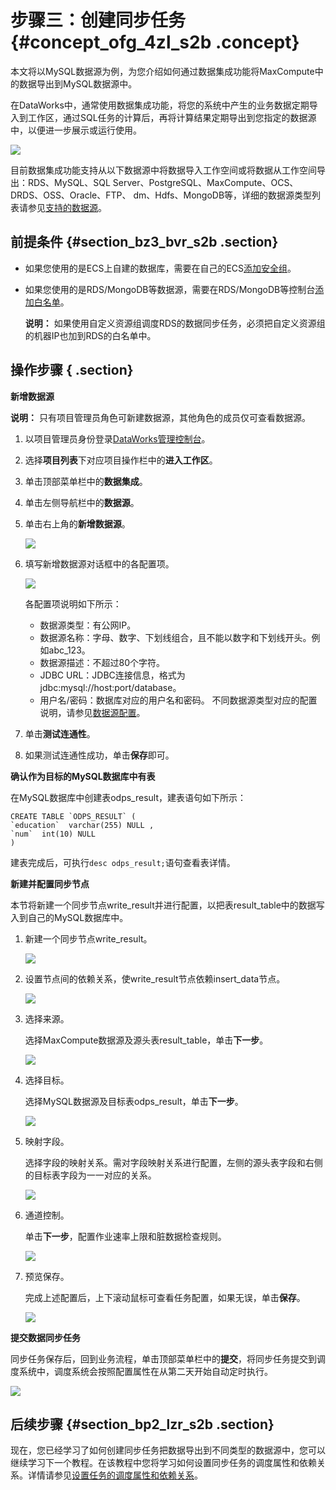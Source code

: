 # 步骤三：创建同步任务 {#concept_ofg_4zl_s2b .concept}

本文将以MySQL数据源为例，为您介绍如何通过数据集成功能将MaxCompute中的数据导出到MySQL数据源中。

在DataWorks中，通常使用数据集成功能，将您的系统中产生的业务数据定期导入到工作区，通过SQL任务的计算后，再将计算结果定期导出到您指定的数据源中，以便进一步展示或运行使用。

![](http://static-aliyun-doc.oss-cn-hangzhou.aliyuncs.com/assets/img/16182/15371509688989_zh-CN.png)

目前数据集成功能支持从以下数据源中将数据导入工作空间或将数据从工作空间导出：RDS、MySQL、SQL Server、PostgreSQL、MaxCompute、OCS、DRDS、OSS、Oracle、FTP、 dm、Hdfs、MongoDB等，详细的数据源类型列表请参见[支持的数据源](../../../../intl.zh-CN/使用指南/数据集成/数据源配置/支持的数据源.md#)。

## 前提条件 {#section_bz3_bvr_s2b .section}

-   如果您使用的是ECS上自建的数据库，需要在自己的ECS[添加安全组](../../../../intl.zh-CN/使用指南/数据集成/常见配置/添加安全组.md#)。
-   如果您使用的是RDS/MongoDB等数据源，需要在RDS/MongoDB等控制台[添加白名单](../../../../intl.zh-CN/使用指南/数据集成/常见配置/添加白名单.md#)。

    **说明：** 如果使用自定义资源组调度RDS的数据同步任务，必须把自定义资源组的机器IP也加到RDS的白名单中。


## 操作步骤 { .section}

**新增数据源**

**说明：** 只有项目管理员角色可新建数据源，其他角色的成员仅可查看数据源。

1.  以项目管理员身份登录[DataWorks管理控制台](https://workbench.data.aliyun.com/console)。
2.  选择**项目列表**下对应项目操作栏中的**进入工作区**。
3.  单击顶部菜单栏中的**数据集成**。
4.  单击左侧导航栏中的**数据源**。
5.  单击右上角的**新增数据源**。

    ![](http://static-aliyun-doc.oss-cn-hangzhou.aliyuncs.com/assets/img/16182/15371509688990_zh-CN.png)

6.  填写新增数据源对话框中的各配置项。

    ![](http://static-aliyun-doc.oss-cn-hangzhou.aliyuncs.com/assets/img/16182/15371509688991_zh-CN.jpg)

    各配置项说明如下所示：

    -   数据源类型：有公网IP。
    -   数据源名称：字母、数字、下划线组合，且不能以数字和下划线开头。例如abc\_123。
    -   数据源描述：不超过80个字符。
    -   JDBC URL：JDBC连接信息，格式为jdbc:mysql://host:port/database。
    -   用户名/密码：数据库对应的用户名和密码。
    不同数据源类型对应的配置说明，请参见[数据源配置](../../../../intl.zh-CN/使用指南/数据集成/数据源配置/配置MySQL数据源.md#)。

7.  单击**测试连通性**。
8.  如果测试连通性成功，单击**保存**即可。

**确认作为目标的MySQL数据库中有表**

在MySQL数据库中创建表odps\_result，建表语句如下所示：

```
CREATE TABLE `ODPS_RESULT` (
`education`  varchar(255) NULL ,
`num`  int(10) NULL 
)
```

建表完成后，可执行`desc odps_result;`语句查看表详情。

**新建并配置同步节点**

本节将新建一个同步节点write\_result并进行配置，以把表result\_table中的数据写入到自己的MySQL数据库中。

1.  新建一个同步节点write\_result。

    ![](http://static-aliyun-doc.oss-cn-hangzhou.aliyuncs.com/assets/img/16182/15371509698992_zh-CN.png)

2.  设置节点间的依赖关系，使write\_result节点依赖insert\_data节点。

    ![](http://static-aliyun-doc.oss-cn-hangzhou.aliyuncs.com/assets/img/16182/15371509698993_zh-CN.png)

3.  选择来源。

    选择MaxCompute数据源及源头表result\_table，单击**下一步**。

    ![](http://static-aliyun-doc.oss-cn-hangzhou.aliyuncs.com/assets/img/16182/15371509698994_zh-CN.png)

4.  选择目标。

    选择MySQL数据源及目标表odps\_result，单击**下一步**。

    ![](http://static-aliyun-doc.oss-cn-hangzhou.aliyuncs.com/assets/img/16182/15371509698995_zh-CN.png)

5.  映射字段。

    选择字段的映射关系。需对字段映射关系进行配置，左侧的源头表字段和右侧的目标表字段为一一对应的关系。

    ![](http://static-aliyun-doc.oss-cn-hangzhou.aliyuncs.com/assets/img/16182/15371509698996_zh-CN.png)

6.  通道控制。

    单击**下一步**，配置作业速率上限和脏数据检查规则。

    ![](http://static-aliyun-doc.oss-cn-hangzhou.aliyuncs.com/assets/img/16182/15371509698997_zh-CN.png)

7.  预览保存。

    完成上述配置后，上下滚动鼠标可查看任务配置，如果无误，单击**保存**。

    ![](http://static-aliyun-doc.oss-cn-hangzhou.aliyuncs.com/assets/img/16182/15371509698998_zh-CN.png)


**提交数据同步任务**

同步任务保存后，回到业务流程，单击顶部菜单栏中的**提交**，将同步任务提交到调度系统中，调度系统会按照配置属性在从第二天开始自动定时执行。

![](http://static-aliyun-doc.oss-cn-hangzhou.aliyuncs.com/assets/img/16182/15371509698999_zh-CN.png)

## 后续步骤 {#section_bp2_lzr_s2b .section}

现在，您已经学习了如何创建同步任务把数据导出到不同类型的数据源中，您可以继续学习下一个教程。在该教程中您将学习如何设置同步任务的调度属性和依赖关系。详情请参见[设置任务的调度属性和依赖关系](intl.zh-CN/快速开始/步骤四：设置周期和依赖.md#)。

